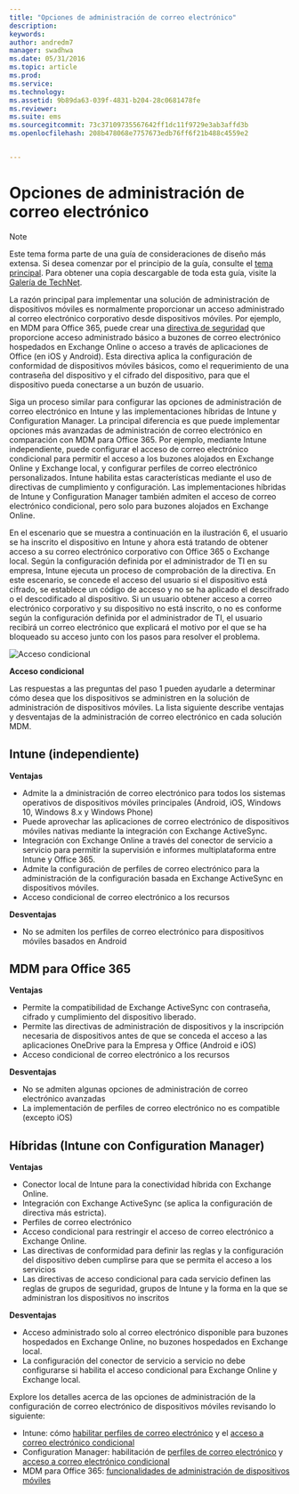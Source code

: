 ```yaml
---
title: "Opciones de administración de correo electrónico"
description: 
keywords: 
author: andredm7
manager: swadhwa
ms.date: 05/31/2016
ms.topic: article
ms.prod: 
ms.service: 
ms.technology: 
ms.assetid: 9b89da63-039f-4831-b204-28c0681478fe
ms.reviewer: 
ms.suite: ems
ms.sourcegitcommit: 73c37109735567642ff1dc11f9729e3ab3affd3b
ms.openlocfilehash: 208b478068e7757673edb76ff6f21b488c4559e2


---
```


# Opciones de administración de correo electrónico

>[!NOTE]
>Este tema forma parte de una guía de consideraciones de diseño más extensa. Si desea comenzar por el principio de la guía, consulte el [tema principal](mdm-design-considerations-guide.md). Para obtener una copia descargable de toda esta guía, visite la [Galería de TechNet](https://gallery.technet.microsoft.com/Mobile-Device-Management-7d401582).

La razón principal para implementar una solución de administración de dispositivos móviles es normalmente proporcionar un acceso administrado al correo electrónico corporativo desde dispositivos móviles. Por ejemplo, en MDM para Office 365, puede crear una [directiva de seguridad](https://technet.microsoft.com/library/ms.o365.cc.newdevicepolicy.aspx) que proporcione acceso administrado básico a buzones de correo electrónico hospedados en Exchange Online o acceso a través de aplicaciones de Office (en iOS y Android). Esta directiva aplica la configuración de conformidad de dispositivos móviles básicos, como el requerimiento de una contraseña del dispositivo y el cifrado del dispositivo, para que el dispositivo pueda conectarse a un buzón de usuario.

Siga un proceso similar para configurar las opciones de administración de correo electrónico en Intune y las implementaciones híbridas de Intune y Configuration Manager. La principal diferencia es que puede implementar opciones más avanzadas de administración de correo electrónico en comparación con MDM para Office 365. Por ejemplo, mediante Intune independiente, puede configurar el acceso de correo electrónico condicional para permitir el acceso a los buzones alojados en Exchange Online y Exchange local, y configurar perfiles de correo electrónico personalizados. Intune habilita estas características mediante el uso de directivas de cumplimiento y configuración.  Las implementaciones híbridas de Intune y Configuration Manager también admiten el acceso de correo electrónico condicional, pero solo para buzones alojados en Exchange Online.

En el escenario que se muestra a continuación en la ilustración 6, el usuario se ha inscrito el dispositivo en Intune y ahora está tratando de obtener acceso a su correo electrónico corporativo con Office 365 o Exchange local. Según la configuración definida por el administrador de TI en su empresa, Intune ejecuta un proceso de comprobación de la directiva. En este escenario, se concede el acceso del usuario si el dispositivo está cifrado, se establece un código de acceso y no se ha aplicado el descifrado o el descodificado al dispositivo. Si un usuario obtener acceso a correo electrónico corporativo y su dispositivo no está inscrito, o no es conforme según la configuración definida por el administrador de TI, el usuario recibirá un correo electrónico que explicará el motivo por el que se ha bloqueado su acceso junto con los pasos para resolver el problema. 

![Acceso condicional](./media/MDM_Figure_06.png)

**Acceso condicional**

Las respuestas a las preguntas del paso 1 pueden ayudarle a determinar cómo desea que los dispositivos se administren en la solución de administración de dispositivos móviles. La lista siguiente describe ventajas y desventajas de la administración de correo electrónico en cada solución MDM.

## Intune (independiente)

**Ventajas**

- Admite la a
dministración de correo electrónico para todos los sistemas operativos de dispositivos móviles principales (Android, iOS, Windows 10, Windows 8.x y Windows Phone)
- Puede aprovechar las aplicaciones de correo electrónico de dispositivos móviles nativas mediante la integración con Exchange ActiveSync.
- Integración con Exchange Online a través del conector de servicio a servicio para permitir la supervisión e informes multiplataforma entre Intune y Office 365.
- Admite la configuración de perfiles de correo electrónico para la administración de la configuración basada en Exchange ActiveSync en dispositivos móviles.
- Acceso condicional de correo electrónico a los recursos

**Desventajas**

- No se admiten los perfiles de correo electrónico para dispositivos móviles basados en Android

## MDM para Office 365

**Ventajas**

- Permite la compatibilidad de Exchange ActiveSync con contraseña, cifrado y cumplimiento del dispositivo liberado.
- Permite las directivas de administración de dispositivos y la inscripción necesaria de dispositivos antes de que se conceda el acceso a las aplicaciones OneDrive para la Empresa y Office (Android e iOS)
- Acceso condicional de correo electrónico a los recursos

**Desventajas**

- No se admiten algunas opciones de administración de correo electrónico avanzadas 
- La implementación de perfiles de correo electrónico no es compatible (excepto iOS)

## Híbridas (Intune con Configuration Manager)

**Ventajas**

- Conector local de Intune para la conectividad híbrida con Exchange Online.
- Integración con Exchange ActiveSync (se aplica la configuración de directiva más estricta).
- Perfiles de correo electrónico
- Acceso condicional para restringir el acceso de correo electrónico a Exchange Online.
- Las directivas de conformidad para definir las reglas y la configuración del dispositivo deben cumplirse para que se permita el acceso a los servicios
- Las directivas de acceso condicional para cada servicio definen las reglas de grupos de seguridad, grupos de Intune y la forma en la que se administran los dispositivos no inscritos

**Desventajas**

- Acceso administrado solo al correo electrónico disponible para buzones hospedados en Exchange Online, no buzones hospedados en Exchange local.
- La configuración del conector de servicio a servicio no debe configurarse si habilita el acceso condicional para Exchange Online y Exchange local.

Explore los detalles acerca de las opciones de administración de la configuración de correo electrónico de dispositivos móviles revisando lo siguiente:

- Intune: cómo [habilitar perfiles de correo electrónico](/Intune/deployuse/configure-access-to-corporate-email-using-email-profiles-with-microsoft-intune) y el [acceso a correo electrónico condicional](/Intune/deployuse/restrict-access-to-email-and-o365-services-with-microsoft-intune)
- Configuration Manager: habilitación de [perfiles de correo electrónico](https://technet.microsoft.com/library/dn554227.aspx) y [acceso a correo electrónico condicional](https://technet.microsoft.com/library/dn919655.aspx)
- MDM para Office 365: [funcionalidades de administración de dispositivos móviles](https://technet.microsoft.com/library/ms.o365.cc.devicepolicysupporteddevice.aspx)


<!--HONumber=Jun16_HO1-->


